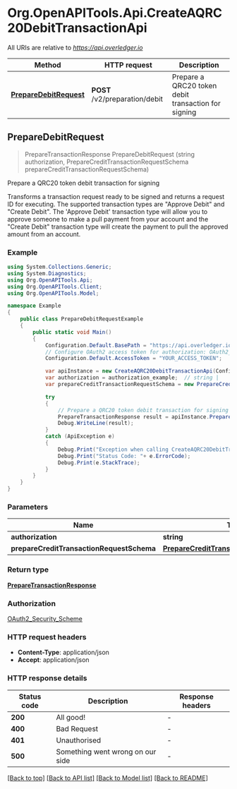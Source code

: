 # Org.OpenAPITools.Api.CreateAQRC20DebitTransactionApi

All URIs are relative to *https://api.overledger.io*

Method | HTTP request | Description
------------- | ------------- | -------------
[**PrepareDebitRequest**](CreateAQRC20DebitTransactionApi.md#preparedebitrequest) | **POST** /v2/preparation/debit | Prepare a QRC20 token debit transaction for signing



## PrepareDebitRequest

> PrepareTransactionResponse PrepareDebitRequest (string authorization, PrepareCreditTransactionRequestSchema prepareCreditTransactionRequestSchema)

Prepare a QRC20 token debit transaction for signing

Transforms a transaction request ready to be signed and returns a request ID for executing. The supported transaction types are \"Approve Debit\" and \"Create Debit\". The 'Approve Debit' transaction type will allow you to approve someone to make a pull payment from your account and the \"Create Debit\" transaction type will create the payment to pull the approved amount from an account.

### Example

```csharp
using System.Collections.Generic;
using System.Diagnostics;
using Org.OpenAPITools.Api;
using Org.OpenAPITools.Client;
using Org.OpenAPITools.Model;

namespace Example
{
    public class PrepareDebitRequestExample
    {
        public static void Main()
        {
            Configuration.Default.BasePath = "https://api.overledger.io";
            // Configure OAuth2 access token for authorization: OAuth2_Security_Scheme
            Configuration.Default.AccessToken = "YOUR_ACCESS_TOKEN";

            var apiInstance = new CreateAQRC20DebitTransactionApi(Configuration.Default);
            var authorization = authorization_example;  // string | 
            var prepareCreditTransactionRequestSchema = new PrepareCreditTransactionRequestSchema(); // PrepareCreditTransactionRequestSchema | 

            try
            {
                // Prepare a QRC20 token debit transaction for signing
                PrepareTransactionResponse result = apiInstance.PrepareDebitRequest(authorization, prepareCreditTransactionRequestSchema);
                Debug.WriteLine(result);
            }
            catch (ApiException e)
            {
                Debug.Print("Exception when calling CreateAQRC20DebitTransactionApi.PrepareDebitRequest: " + e.Message );
                Debug.Print("Status Code: "+ e.ErrorCode);
                Debug.Print(e.StackTrace);
            }
        }
    }
}
```

### Parameters


Name | Type | Description  | Notes
------------- | ------------- | ------------- | -------------
 **authorization** | **string**|  | 
 **prepareCreditTransactionRequestSchema** | [**PrepareCreditTransactionRequestSchema**](PrepareCreditTransactionRequestSchema.md)|  | 

### Return type

[**PrepareTransactionResponse**](PrepareTransactionResponse.md)

### Authorization

[OAuth2_Security_Scheme](../README.md#OAuth2_Security_Scheme)

### HTTP request headers

- **Content-Type**: application/json
- **Accept**: application/json


### HTTP response details
| Status code | Description | Response headers |
|-------------|-------------|------------------|
| **200** | All good! |  -  |
| **400** | Bad Request |  -  |
| **401** | Unauthorised |  -  |
| **500** | Something went wrong on our side |  -  |

[[Back to top]](#)
[[Back to API list]](../README.md#documentation-for-api-endpoints)
[[Back to Model list]](../README.md#documentation-for-models)
[[Back to README]](../README.md)

